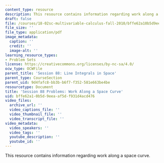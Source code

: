 ```yaml
---
content_type: resource
description: This resource contains information regarding work along a space curve.
draft: false
file: /courses/18-02sc-multivariable-calculus-fall-2010/bffe62a10b5d9eeaaf5df931d4acd476_MIT18_02SC_pb_88_quest.pdf
file_size: ''
file_type: application/pdf
image_metadata:
  caption: ''
  credit: ''
  image-alt: ''
learning_resource_types:
- Problem Sets
license: https://creativecommons.org/licenses/by-nc-sa/4.0/
ocw_type: OCWFile
parent_title: 'Session 88: Line Integrals in Space'
parent_type: CourseSection
parent_uid: 9d4fafc8-bb3b-b6f7-f352-581e663be4be
resourcetype: Document
title: 'Session 88 Problems: Work Along a Space Curve'
uid: bffe62a1-0b5d-9eea-af5d-f931d4acd476
video_files:
  archive_url: ''
  video_captions_file: ''
  video_thumbnail_file: ''
  video_transcript_file: ''
video_metadata:
  video_speakers: ''
  video_tags: ''
  youtube_description: ''
  youtube_id: ''
---
```

This resource contains information regarding work along a space curve.